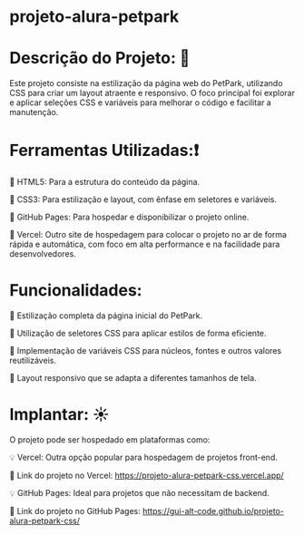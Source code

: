 # projeto-alura-petpark

# Descrição do Projeto: 👀
Este projeto consiste na estilização da página web do PetPark, utilizando CSS para criar um layout atraente e responsivo. O foco principal foi explorar e aplicar seleções CSS e variáveis ​​para melhorar o código e facilitar a manutenção.

# Ferramentas Utilizadas:❗

🎯 HTML5: Para a estrutura do conteúdo da página.

🎯 CSS3: Para estilização e layout, com ênfase em seletores e variáveis.

🎯 GitHub Pages: Para hospedar e disponibilizar o projeto online.

🎯 Vercel: Outro site de hospedagem para colocar o projeto no ar de forma rápida e automática, com foco em alta performance e na facilidade para desenvolvedores.

# Funcionalidades: 

🔧 Estilização completa da página inicial do PetPark.

🔧 Utilização de seletores CSS para aplicar estilos de forma eficiente.

🔧 Implementação de variáveis ​​CSS para núcleos, fontes e outros valores reutilizáveis.

🔧 Layout responsivo que se adapta a diferentes tamanhos de tela.

# Implantar: ☀️

O projeto pode ser hospedado em plataformas como:

💡 Vercel: Outra opção popular para hospedagem de projetos front-end.
 
🔎 Link do projeto no Vercel: https://projeto-alura-petpark-css.vercel.app/ 

💡 GitHub Pages: Ideal para projetos que não necessitam de backend.

🔎 Link do projeto no GitHub Pages: https://gui-alt-code.github.io/projeto-alura-petpark-css/
